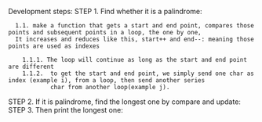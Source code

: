 Development steps:
STEP 1. Find whether it is a palindrome:

      1.1. make a function that gets a start and end point, compares those points and subsequent points in a loop, the one by one, 
      It increases and reduces like this, start++ and end--: meaning those points are used as indexes

        1.1.1. The loop will continue as long as the start and end point are different
        1.1.2.  to get the start and end point, we simply send one char as index (example i), from a loop, then send another series
                char from another loop(example j).
   
STEP 2. If it is palindrome, find the longest one by compare and update:
STEP 3. Then print the longest one:
